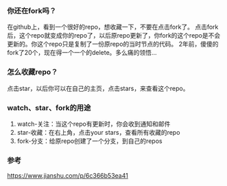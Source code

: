 
### 你还在fork吗？
在github上，看到一个很好的repo，想收藏一下，不要在点击fork了。
点击fork后，这个repo就变成你的repo了，以后原repo更新了，你fork的这个repo是不会更新的。你这个repo只是复制了一份原repo的当时节点的代码。
2年前，傻傻的fork了20个，现在得一个一个的delete。多么痛的领悟...

### 怎么收藏repo？
点击star，以后你可以在自己的主页，点击stars，来查看这个repo。

### watch、star、fork的用途
1. watch-关注：当这个repo有更新时，你会收到通知和邮件
2. star-收藏：在右上角，点击your stars，查看所有收藏的repo
3. fork-分支：给原repo创建了一个分支，到自己的repos

### 参考
https://www.jianshu.com/p/6c366b53ea41
